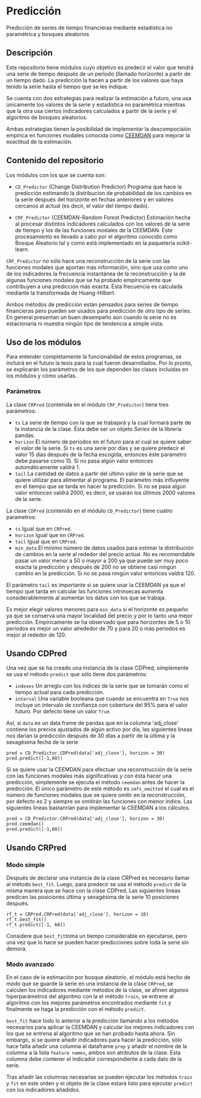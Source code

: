 # Predicción
Predicción de series de tiempo financieras mediante estadística no paramétrica y bosques aleatorios

## Descripción
Este repositorio tiene módulos cuyo objetivo es predecir el valor 
que tendrá una serie de tiempo después de un periodo (llamado horizonte) 
a partir de un tiempo dado. La predicción la hacen a partir de los valores 
que haya tenido la serie hasta el tiempo que se les indique. 

Se cuenta con dos estrategias para realizar la estimación a futuro, una usa 
únicamente los valores de la serie y estadística no paramétrica mientras que 
la otra usa ciertos indicadores calculados a partir de la serie y el algoritmo 
de bosques aleatorios.

Ambas estrategias tienen la posibilidad de implementar la descompocisión 
empírica en funciones modales conocida como 
[CEEMDAN](https://www.researchgate.net/publication/220731876_Complete_ensemble_empirical_mode_decomposition_with_adaptive_noise) 
para mejorar la exactitud de la estimación.

## Contenido del repositorio

Los módulos con los que se cuenta son:

- `CD_Predictor` (Change Distribution Predictor) Programa que hace la predicción estimando la distribución de 
probabilidad de los cambios en la serie después del horizonte en fechas anteriores
y en valores cercanos al actual (es decir, el valor del tiempo dado).

- `CRF_Predictor` (CEEMDAN-Random Forest Predictor) Estimación hecha al procesar distintos indicadores calculados 
con los valores de la serie de tiempo y los de las funciones modales de la CEEMDAN. 
Este procesamiento es llevado a cabo por el algoritmo conocido como Bosque Aleatorio
tal y como está implementado en la paquetería scikit-learn.

`CRF_Predictor` no sólo hace una reconstrucción de la serie con las funciones 
modales que aportan más información, sino que usa como uno de los indicadores
la frecuencia instantánea de la reconstrucción y la de algunas funciones 
modales que se ha probado empíricamente que contribuyen a una predicción 
más exacta. Ésta frecuencia es calculada mediante la transformada de 
Huang-Hilbert.

Ambos métodos de predicción están pensados para series de tiempo financieras pero 
pueden ser usados para predicción de otro tipo de series. En general presentan un 
buen desempeño aún cuando la serie no es estacionaria ni muestra ningún tipo de 
tendencia a simple vista.

## Uso de los módulos

Para entender completamente la funcionalidad de estos programas, se incluirá en el
futuro la tesis para la cual fueron desarrollados. Por lo pronto, se explicarán los 
parámetros de los que dependen las clases incluidas en los módulos y cómo usarlas.

### Parámetros

La clase `CRPred` (contenida en el módulo `CRF_Predictor`) tiene tres parámetros:

- `ts` La serie de tiempo con la que se trabajará y la cual formará parte de la 
instancia de la clase. Ésta debe ser un objeto *Series* de la librería pandas.
- `horizon` El número de periodos en el futuro para el cual se quiere saber el valor 
de la serie. Si `ts` es una serie por días y se quiere predecir el valor 15 dias 
después de la fecha escogida, entonces éste parámetro debe pasarse como 15. Si no 
pasa algún valor entonces automáticamente valdrá 1.
- `tail` La cantidad de datos a partir del último valor de la serie que se quiere 
utilizar para alimentar al programa. El parámetro más influyente en el tiempo que 
se tarda en hacer la predicción. Si no se pasa algún valor entonces valdrá 2000, 
es decir, se usarán los últimos 2000 valores de la serie.

La clase `CDPred` (contenido en el módulo `CD_Predictor`) tiene cuatro parametros:

- `ts` Igual que en `CRPred`.
- `horizon` Igual que en `CRPred`.
- `tail` Igual que en `CRPred`.
- `min_data` El mínimo número de datos usados para estimar la distribución de cambios
en la serie al rededor del precio actual. No es recomendable pasar un valor menor a 50
o mayor a 200 ya que puede ser muy poco exacta la predicción y después de 200 no se 
obtiene casi ningún cambio en la predicción. Si no se pasa ningún valor entonces valdrá 120.

El parámetro `tail` es importante si se quiere usar la CEEMDAN ya que el tiempo que 
tarda en calcular las funciones intrínsecas aumenta considerablemente al aumentar 
los datos con los que se trabaja. 

Es mejor elegir valores menores para `min_data` si el horizonte es pequeño ya que 
se conserva una mayor localidad del precio y por lo tanto una mejor predicción. 
Empíricamente se ha observado que para horizontes de 5 o 10 periodos es mejor un 
valor alrededor de 70 y para 20 o más periodos es mejor al rededor de 120.

## Usando CDPred

Una vez que se ha creado una instancia de la clase CDPred, simplemente se usa el
método `predict` que sólo tiene dos parámetros: 

- `indexes` Un arreglo con los índices de la serie que se tomarán como el tiempo
actual para cada predicción.
- `interval` Una variable booleana que cuando se encuentra en `True` nos incluye 
un intervalo de confianza con cobertura del 95% para el valor futuro. Por 
defecto tiene un valor `True`.

Así, si `data` es un data frame de pandas que en la columna 'adj_close' contiene 
los precios ajustados de algún activo por día, las siguientes lineas nos darían la 
predicción después de 30 días a partir de la última y la sexagésima fecha 
de la serie

```
pred = CD_Predictor.CDPred(data['adj_close'], horizon = 30)
pred.predict([-1,60])
```

Si se quiere usar la CEEMDAN para efectuar una reconstrucción de la serie con las 
funciones modales más significativas y con ésta hacer una predicción, simplemente
se ejecuta el método `ceemdan` antes de hacer la predicción. El único parámetro de
este método es `imfs_omitted` el cual es el número de funciones modales que se 
quiere omitir en la reconstrucción, por defecto es 2 y siempre se omitirán las 
funciones con menor índice. Las siguientes lineas bastanrían para implementar
la CEEMDAN a los cálculos.

```
pred = CD_Predictor.CDPred(data['adj_close'], horizon = 30)
pred.ceemdan()
pred.predict([-1,60])
```

## Usando CRPred

### Modo simple

Después de declarar una instancia de la clase CRPred es necesario llamar al 
método `best_fit`. Luego, para predecir se usa el método `predict` de la misma manera
que se hace con la clase CDPred. Las siguientes lineas predicen las posiciones última
y sexagésima de la serie 10 posiciones después.

```
rf_t = CRPred.CRPred(data['adj_close'], horizon = 10)
rf_t.best_fit()
rf_t.predict([-1, 60])
```
Considere que `best_fit`toma un tiempo considerable en ejecutarse, pero una vez que lo
hace se pueden hacer predicciones sobre toda la serie sin demora.

### Modo avanzado

En el caso de la estimación por bosque aleatorio, el módulo está hecho de modo que 
se guarde la serie en una instancia de la clase `CRPred`, se calculen los indicadores 
mediante métodos de la clase, se afinen algunos hiperparámetros del algoritmo con 
la el método `train`, se entrene al algoritmo con los mejores parámetros encontrados 
mediante `fit` y finalmente se haga la predicción con el método `predict`. 

`best_fit` hace todo lo anterior a la predicción llamando a los métodos necesarios para 
aplicar la CEEMDAN y calcular los mejores indicadores con los que se entrena al algoritmo
que se han probado hasta ahora. Sin embargo, si se quiere añadir indicadores para hacer 
la predicción, sólo hace falta añadir una columna al dataframe `prep` y añadir el nombre 
de la columna a la lista `feature names`, ambos son atributos de la clase. Esta columna
debe contener el indicador correspondiente a cada dato de la serie.

Tras añadir las columnas necesarias se pueden ejecutar los métodos `train` y `fit` en este 
orden y el objeto de la clase estará listo para ejecutar `predict` con los indicadores
añadidos.
